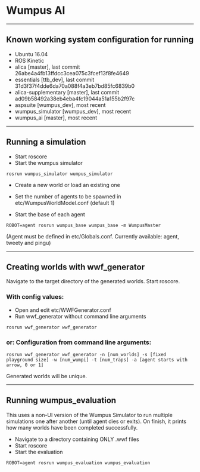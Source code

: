 # Wumpus AI 

----
## Known working system configuration for running 
* Ubuntu 16.04
* ROS Kinetic
* alica [master], last commit 26abe4a4fb13ffdcc3cea075c3fcef13f8fe4649
* essentials [ttb_dev], last commit 31d3f37f4dde6da70a088f4a3eb7bd85fc6839b0
* alica-supplementary [master], last commit ad09b58492a38eb4eba4fc19044a51a155b2f97c
* aspsuite  [wumpus_dev], most recent
* wumpus_simulator [wumpus\_dev], most recent
* wumpus_ai [master], most recent

----
## Running a simulation

* Start roscore
* Start the wumpus simulator 
<!-- -->

    rosrun wumpus_simulator wumpus_simulator

* Create a new world or load an existing one

* Set the number of agents to be spawned in etc/WumpusWorldModel.conf (default 1)

* Start the base of each agent
<!-- -->

    ROBOT=agent rosrun wumpus_base wumpus_base -m WumpusMaster

(Agent must be defined in etc/Globals.conf. Currently available: agent, tweety and pingu)


----
## Creating worlds with wwf_generator

Navigate to the target directory of the generated worlds.
Start roscore.

### With config values:

* Open and edit etc/WWFGenerator.conf 
* Run wwf\_generator without command line arguments

<!-- -->
    rosrun wwf_generator wwf_generator

### or: Configuration from command line arguments: 

    rosrun wwf_generator wwf_generator -n [num_worlds] -s [fixed playground size] -w [num_wumpi] -t [num_traps] -a [agent starts with arrow, 0 or 1]

Generated worlds will be unique.

----

## Running wumpus_evaluation

This uses a non-UI version of the Wumpus Simulator to run multiple simulations one after another (until agent dies or exits). On finish, it prints how many worlds have been completed successfully.

* Navigate to a directory containing ONLY .wwf files
* Start roscore
* Start the evaluation
<!-- -->
    ROBOT=agent rosrun wumpus_evaluation wumpus_evaluation
